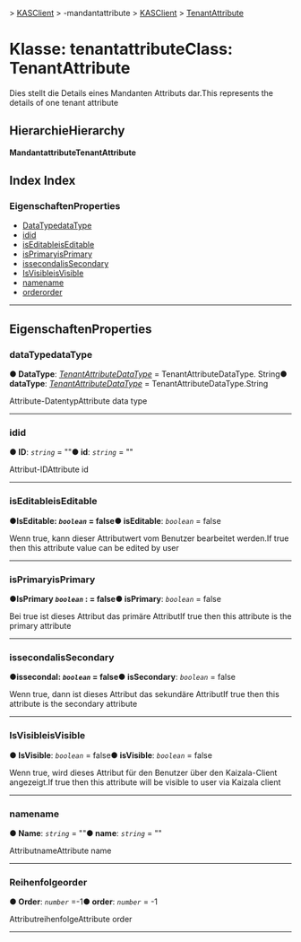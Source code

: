 <span data-ttu-id="f7c83-101">[](../README.md) > [KASClient](../modules/kasclient.md) > [](../classes/kasclient.tenantattribute.md) -mandantattribute</span><span class="sxs-lookup"><span data-stu-id="f7c83-101">[](../README.md) > [KASClient](../modules/kasclient.md) > [TenantAttribute](../classes/kasclient.tenantattribute.md)</span></span>

# <a name="class-tenantattribute"></a><span data-ttu-id="f7c83-102">Klasse: tenantattribute</span><span class="sxs-lookup"><span data-stu-id="f7c83-102">Class: TenantAttribute</span></span>

<span data-ttu-id="f7c83-103">Dies stellt die Details eines Mandanten Attributs dar.</span><span class="sxs-lookup"><span data-stu-id="f7c83-103">This represents the details of one tenant attribute</span></span>
## <a name="hierarchy"></a><span data-ttu-id="f7c83-104">Hierarchie</span><span class="sxs-lookup"><span data-stu-id="f7c83-104">Hierarchy</span></span>

<span data-ttu-id="f7c83-105">**Mandantattribute**</span><span class="sxs-lookup"><span data-stu-id="f7c83-105">**TenantAttribute**</span></span>

## <a name="index"></a><span data-ttu-id="f7c83-106">Index </span><span class="sxs-lookup"><span data-stu-id="f7c83-106">Index</span></span>

### <a name="properties"></a><span data-ttu-id="f7c83-107">Eigenschaften</span><span class="sxs-lookup"><span data-stu-id="f7c83-107">Properties</span></span>

* [<span data-ttu-id="f7c83-108">DataType</span><span class="sxs-lookup"><span data-stu-id="f7c83-108">dataType</span></span>](kasclient.tenantattribute.md#datatype)
* [<span data-ttu-id="f7c83-109">id</span><span class="sxs-lookup"><span data-stu-id="f7c83-109">id</span></span>](kasclient.tenantattribute.md#id)
* [<span data-ttu-id="f7c83-110">isEditable</span><span class="sxs-lookup"><span data-stu-id="f7c83-110">isEditable</span></span>](kasclient.tenantattribute.md#iseditable)
* [<span data-ttu-id="f7c83-111">isPrimary</span><span class="sxs-lookup"><span data-stu-id="f7c83-111">isPrimary</span></span>](kasclient.tenantattribute.md#isprimary)
* [<span data-ttu-id="f7c83-112">issecondal</span><span class="sxs-lookup"><span data-stu-id="f7c83-112">isSecondary</span></span>](kasclient.tenantattribute.md#issecondary)
* [<span data-ttu-id="f7c83-113">IsVisible</span><span class="sxs-lookup"><span data-stu-id="f7c83-113">isVisible</span></span>](kasclient.tenantattribute.md#isvisible)
* [<span data-ttu-id="f7c83-114">name</span><span class="sxs-lookup"><span data-stu-id="f7c83-114">name</span></span>](kasclient.tenantattribute.md#name)
* [<span data-ttu-id="f7c83-115">order</span><span class="sxs-lookup"><span data-stu-id="f7c83-115">order</span></span>](kasclient.tenantattribute.md#order)

---

## <a name="properties"></a><span data-ttu-id="f7c83-116">Eigenschaften</span><span class="sxs-lookup"><span data-stu-id="f7c83-116">Properties</span></span>

<a id="datatype"></a>

###  <a name="datatype"></a><span data-ttu-id="f7c83-117">dataType</span><span class="sxs-lookup"><span data-stu-id="f7c83-117">dataType</span></span>

<span data-ttu-id="f7c83-118">**● DataType**: *[TenantAttributeDataType](../enums/kasclient.tenantattributedatatype.md)* = TenantAttributeDataType. String</span><span class="sxs-lookup"><span data-stu-id="f7c83-118">**● dataType**: *[TenantAttributeDataType](../enums/kasclient.tenantattributedatatype.md)* =  TenantAttributeDataType.String</span></span>

<span data-ttu-id="f7c83-119">Attribute-Datentyp</span><span class="sxs-lookup"><span data-stu-id="f7c83-119">Attribute data type</span></span>

___
<a id="id"></a>

###  <a name="id"></a><span data-ttu-id="f7c83-120">id</span><span class="sxs-lookup"><span data-stu-id="f7c83-120">id</span></span>

<span data-ttu-id="f7c83-121">**● ID**: *`string`* = ""</span><span class="sxs-lookup"><span data-stu-id="f7c83-121">**● id**: *`string`* = ""</span></span>

<span data-ttu-id="f7c83-122">Attribut-ID</span><span class="sxs-lookup"><span data-stu-id="f7c83-122">Attribute id</span></span>

___
<a id="iseditable"></a>

###  <a name="iseditable"></a><span data-ttu-id="f7c83-123">isEditable</span><span class="sxs-lookup"><span data-stu-id="f7c83-123">isEditable</span></span>

<span data-ttu-id="f7c83-124">**●**IsEditable: *`boolean`* = false</span><span class="sxs-lookup"><span data-stu-id="f7c83-124">**● isEditable**: *`boolean`* = false</span></span>

<span data-ttu-id="f7c83-125">Wenn true, kann dieser Attributwert vom Benutzer bearbeitet werden.</span><span class="sxs-lookup"><span data-stu-id="f7c83-125">If true then this attribute value can be edited by user</span></span>

___
<a id="isprimary"></a>

###  <a name="isprimary"></a><span data-ttu-id="f7c83-126">isPrimary</span><span class="sxs-lookup"><span data-stu-id="f7c83-126">isPrimary</span></span>

<span data-ttu-id="f7c83-127">**●**IsPrimary *`boolean`* : = false</span><span class="sxs-lookup"><span data-stu-id="f7c83-127">**● isPrimary**: *`boolean`* = false</span></span>

<span data-ttu-id="f7c83-128">Bei true ist dieses Attribut das primäre Attribut</span><span class="sxs-lookup"><span data-stu-id="f7c83-128">If true then this attribute is the primary attribute</span></span>

___
<a id="issecondary"></a>

###  <a name="issecondary"></a><span data-ttu-id="f7c83-129">issecondal</span><span class="sxs-lookup"><span data-stu-id="f7c83-129">isSecondary</span></span>

<span data-ttu-id="f7c83-130">**●**issecondal: *`boolean`* = false</span><span class="sxs-lookup"><span data-stu-id="f7c83-130">**● isSecondary**: *`boolean`* = false</span></span>

<span data-ttu-id="f7c83-131">Wenn true, dann ist dieses Attribut das sekundäre Attribut</span><span class="sxs-lookup"><span data-stu-id="f7c83-131">If true then this attribute is the secondary attribute</span></span>

___
<a id="isvisible"></a>

###  <a name="isvisible"></a><span data-ttu-id="f7c83-132">IsVisible</span><span class="sxs-lookup"><span data-stu-id="f7c83-132">isVisible</span></span>

<span data-ttu-id="f7c83-133">**● IsVisible**: *`boolean`* = false</span><span class="sxs-lookup"><span data-stu-id="f7c83-133">**● isVisible**: *`boolean`* = false</span></span>

<span data-ttu-id="f7c83-134">Wenn true, wird dieses Attribut für den Benutzer über den Kaizala-Client angezeigt.</span><span class="sxs-lookup"><span data-stu-id="f7c83-134">If true then this attribute will be visible to user via Kaizala client</span></span>

___
<a id="name"></a>

###  <a name="name"></a><span data-ttu-id="f7c83-135">name</span><span class="sxs-lookup"><span data-stu-id="f7c83-135">name</span></span>

<span data-ttu-id="f7c83-136">**● Name**: *`string`* = ""</span><span class="sxs-lookup"><span data-stu-id="f7c83-136">**● name**: *`string`* = ""</span></span>

<span data-ttu-id="f7c83-137">Attributname</span><span class="sxs-lookup"><span data-stu-id="f7c83-137">Attribute name</span></span>

___
<a id="order"></a>

###  <a name="order"></a><span data-ttu-id="f7c83-138">Reihenfolge</span><span class="sxs-lookup"><span data-stu-id="f7c83-138">order</span></span>

<span data-ttu-id="f7c83-139">**● Order**: *`number`* =-1</span><span class="sxs-lookup"><span data-stu-id="f7c83-139">**● order**: *`number`* =  -1</span></span>

<span data-ttu-id="f7c83-140">Attributreihenfolge</span><span class="sxs-lookup"><span data-stu-id="f7c83-140">Attribute order</span></span>

___

